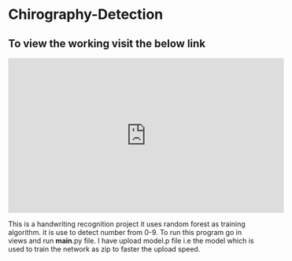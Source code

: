 # Chirography-Detection

## To view the working visit the below link 
<iframe width="560" height="315" src="https://www.youtube.com/embed/l9vyaxdP-XU" frameborder="0" allowfullscreen></iframe>

This is a handwriting recognition project it uses random forest as training algorithm. it is use to detect number from 0-9. To run this program go in views and run __main__.py file.
I have upload model.p file i.e the model which is used to train the network as zip to faster the upload speed.

